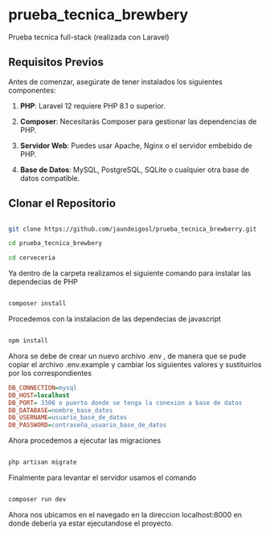 # prueba_tecnica_brewbery
Prueba tecnica full-stack (realizada con Laravel)

## Requisitos Previos

Antes de comenzar, asegúrate de tener instalados los siguientes componentes:

1. **PHP**: Laravel 12 requiere PHP 8.1 o superior.

2. **Composer**: Necesitarás Composer para gestionar las dependencias de PHP.

3. **Servidor Web**: Puedes usar Apache, Nginx o el servidor embebido de PHP.

4. **Base de Datos**: MySQL, PostgreSQL, SQLite o cualquier otra base de datos compatible.

## Clonar el Repositorio

```bash

git clone https://github.com/jaundeigosl/prueba_tecnica_brewberry.git

cd prueba_tecnica_brewbery

cd cerveceria

```
Ya dentro de la carpeta realizamos el siguiente comando para instalar las dependecias de PHP

```bash

composer install

```

Procedemos con la instalacion de las dependecias de javascript

```bash

npm install

```

Ahora se debe de crear un nuevo archivo .env , de manera que se pude copiar el archivo .env.example 
y cambiar los siguientes valores y sustituirlos por los correspondientes

``` ini
DB_CONNECTION=mysql
DB_HOST=localhost
DB_PORT= 3306 o puerto donde se tenga la conexion a base de datos
DB_DATABASE=nombre_base_datos
DB_USERNAME=usuario_base_de_datos
DB_PASSWORD=contraseña_usuario_base_de_datos

```

Ahora procedemos a ejecutar las migraciones

```bash

php artisan migrate

```

Finalmente para levantar el servidor usamos el comando

```bash

composer run dev

```

Ahora nos ubicamos en el navegado en la direccion localhost:8000 en donde deberia ya estar ejecutandose el proyecto.